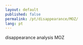 ```yaml
---
layout: default
published: false
permalink: /pt/disappearance/MOZ/
lang: pt
---
```


disappearance analysis MOZ
